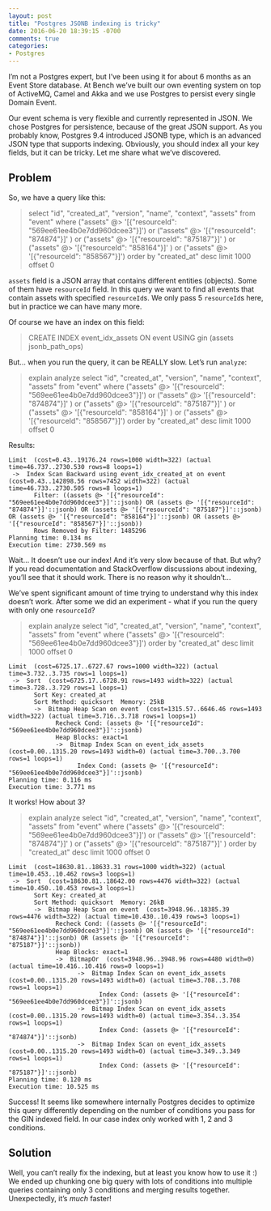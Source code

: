 ```yaml
---
layout: post
title: "Postgres JSONB indexing is tricky"
date: 2016-06-20 18:39:15 -0700
comments: true
categories:
- Postgres
---
```


I’m not a Postgres expert, but I’ve been using it for about 6 months as an Event Store database. At Bench we’ve built our own eventing system on top of ActiveMQ, Camel and Akka and we use Postgres to persist every single Domain Event.

Our event schema is very flexible and currently represented in JSON. We chose Postgres for persistence, because of the great JSON support. As you probably know, Postgres 9.4 introduced JSONB type, which is an advanced JSON type that supports indexing. Obviously, you should index all your key fields, but it can be tricky. Let me share what we’ve discovered.

<!-- more -->

## Problem

So, we have a query like this:

> select "id", "created_at", "version", "name", "context", "assets" from "event" where ("assets" @> '[{"resourceId": "569ee61ee4b0e7dd960dcee3"}]') or ("assets" @> '[{"resourceId": "874874"}]' ) or ("assets" @> '[{"resourceId": "875187"}]' ) or ("assets" @> '[{"resourceId": "858164"}]' ) or ("assets" @> '[{"resourceId": "858567"}]') order by "created_at" desc limit 1000 offset 0

`assets` field is a JSON array that contains different entities (objects). Some of them have `resourceId` field. In this query we want to find all events that contain assets with specified `resourceId`s. We only pass 5 `resourceId`s here, but in practice we can have many more.

Of course we have an index on this field:

> CREATE INDEX event_idx_assets ON event USING gin (assets jsonb_path_ops)

But… when you run the query, it can be REALLY slow. Let’s run `analyze`:

> explain analyze select "id", "created_at", "version", "name", "context", "assets" from "event" where ("assets" @> '[{"resourceId": "569ee61ee4b0e7dd960dcee3"}]') or ("assets" @> '[{"resourceId": "874874"}]' ) or ("assets" @> '[{"resourceId": "875187"}]' ) or ("assets" @> '[{"resourceId": "858164"}]' ) or ("assets" @> '[{"resourceId": "858567"}]') order by "created_at" desc limit 1000 offset 0

Results:

```
Limit  (cost=0.43..19176.24 rows=1000 width=322) (actual time=46.737..2730.530 rows=8 loops=1)
 ->  Index Scan Backward using event_idx_created_at on event  (cost=0.43..142898.56 rows=7452 width=322) (actual time=46.733..2730.505 rows=8 loops=1)
       Filter: ((assets @> '[{"resourceId": "569ee61ee4b0e7dd960dcee3"}]'::jsonb) OR (assets @> '[{"resourceId": "874874"}]'::jsonb) OR (assets @> '[{"resourceId": "875187"}]'::jsonb) OR (assets @> '[{"resourceId": "858164"}]'::jsonb) OR (assets @> '[{"resourceId": "858567"}]'::jsonb))
       Rows Removed by Filter: 1485296
Planning time: 0.134 ms
Execution time: 2730.569 ms
```

Wait… It doesn’t use our index! And it’s very slow because of that. But why? If you read documentation and StackOverflow discussions about indexing, you’ll see that it should work. There is no reason why it shouldn’t…

We’ve spent significant amount of time trying to understand why this index doesn’t work. After some we did an experiment - what if you run the query with only one `resourceId`?

> explain analyze select "id", "created_at", "version", "name", "context", "assets" from "event" where ("assets" @> '[{"resourceId": "569ee61ee4b0e7dd960dcee3"}]') order by "created_at" desc limit 1000 offset 0

```
Limit  (cost=6725.17..6727.67 rows=1000 width=322) (actual time=3.732..3.735 rows=1 loops=1)
 ->  Sort  (cost=6725.17..6728.91 rows=1493 width=322) (actual time=3.728..3.729 rows=1 loops=1)
       Sort Key: created_at
       Sort Method: quicksort  Memory: 25kB
       ->  Bitmap Heap Scan on event  (cost=1315.57..6646.46 rows=1493 width=322) (actual time=3.716..3.718 rows=1 loops=1)
             Recheck Cond: (assets @> '[{"resourceId": "569ee61ee4b0e7dd960dcee3"}]'::jsonb)
             Heap Blocks: exact=1
             ->  Bitmap Index Scan on event_idx_assets  (cost=0.00..1315.20 rows=1493 width=0) (actual time=3.700..3.700 rows=1 loops=1)
                   Index Cond: (assets @> '[{"resourceId": "569ee61ee4b0e7dd960dcee3"}]'::jsonb)
Planning time: 0.116 ms
Execution time: 3.771 ms
```

It works! How about 3?

> explain analyze select "id", "created_at", "version", "name", "context", "assets" from "event" where ("assets" @> '[{"resourceId": "569ee61ee4b0e7dd960dcee3"}]') or ("assets" @> '[{"resourceId": "874874"}]' ) or ("assets" @> '[{"resourceId": "875187"}]' ) order by "created_at" desc limit 1000 offset 0

```
Limit  (cost=18630.81..18633.31 rows=1000 width=322) (actual time=10.453..10.462 rows=3 loops=1)
 ->  Sort  (cost=18630.81..18642.00 rows=4476 width=322) (actual time=10.450..10.453 rows=3 loops=1)
       Sort Key: created_at
       Sort Method: quicksort  Memory: 26kB
       ->  Bitmap Heap Scan on event  (cost=3948.96..18385.39 rows=4476 width=322) (actual time=10.430..10.439 rows=3 loops=1)
             Recheck Cond: ((assets @> '[{"resourceId": "569ee61ee4b0e7dd960dcee3"}]'::jsonb) OR (assets @> '[{"resourceId": "874874"}]'::jsonb) OR (assets @> '[{"resourceId": "875187"}]'::jsonb))
             Heap Blocks: exact=1
             ->  BitmapOr  (cost=3948.96..3948.96 rows=4480 width=0) (actual time=10.416..10.416 rows=0 loops=1)
                   ->  Bitmap Index Scan on event_idx_assets  (cost=0.00..1315.20 rows=1493 width=0) (actual time=3.708..3.708 rows=1 loops=1)
                         Index Cond: (assets @> '[{"resourceId": "569ee61ee4b0e7dd960dcee3"}]'::jsonb)
                   ->  Bitmap Index Scan on event_idx_assets  (cost=0.00..1315.20 rows=1493 width=0) (actual time=3.354..3.354 rows=1 loops=1)
                         Index Cond: (assets @> '[{"resourceId": "874874"}]'::jsonb)
                   ->  Bitmap Index Scan on event_idx_assets  (cost=0.00..1315.20 rows=1493 width=0) (actual time=3.349..3.349 rows=1 loops=1)
                         Index Cond: (assets @> '[{"resourceId": "875187"}]'::jsonb)
Planning time: 0.120 ms
Execution time: 10.525 ms
```

Success! It seems like somewhere internally Postgres decides to optimize this query differently depending on the number of conditions you pass for the GIN indexed field. In our case index only worked with 1, 2 and 3 conditions.

## Solution

Well, you can’t really fix the indexing, but at least you know how to use it :) We ended up chunking one big query with lots of conditions into multiple queries containing only 3 conditions and merging results together. Unexpectedly, it’s *much* faster!